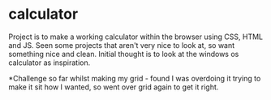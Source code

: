 # calculator
Project is to make a working calculator within the browser using CSS, HTML and JS. 
Seen some projects that aren't very nice to look at, so want something nice and clean. Initial thought is to look at the windows os calculator as inspiration. 

*Challenge so far whilst making my grid - found I was overdoing it trying to make it sit how I wanted, so went over grid again to get it right. 